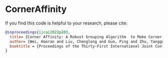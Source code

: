 # CornerAffinity



If you find this code is helpful to your research, please cite:
```bibtex
@inproceedings{ijcai2022p203,
  title= {Corner Affinity: A Robust Grouping Algorithm  to Make Corner-guided Detector Great Again},
  author= {Wei, Haoran and Liu, Chenglong and Guo, Ping and Zhu, Yangguang and Fu, Jiamei and Wang, Bing and Wang, Peng},
  booktitle = {Proceedings of the Thirty-First International Joint Conference on Artificial Intelligence, {IJCAI-22}
}
```
